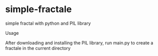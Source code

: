 # simple-fractale
simple fractal with python and PIL library

Usage

After downloading and installing the PIL library, run main.py to create a fractale in the current directory

